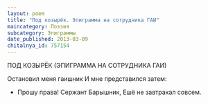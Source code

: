 ```yaml
---
layout: poem
title: "Под козырёк. Эпиграмма на сотрудника ГАИ"
maincategory: Поэзия
subcategory: Эпиграммы
date_published: 2013-03-09
chitalnya_id: 757154
---
```




ПОД КОЗЫРЁК
(ЭПИГРАММА НА СОТРУДНИКА ГАИ)

Остановил меня гаишник
И мне представился затем:
- Прошу права! Сержант Барышник,
Ешё не завтракал совсем.






